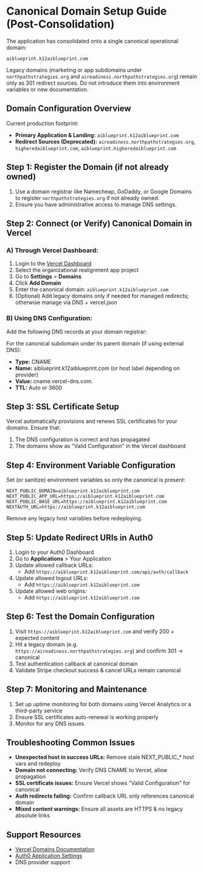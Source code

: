 # Canonical Domain Setup Guide (Post-Consolidation)

The application has consolidated onto a single canonical operational domain:

`aiblueprint.k12aiblueprint.com`

Legacy domains (marketing or app subdomains under `northpathstrategies.org` and `aireadiness.northpathstrategies.org`) remain only as 301 redirect sources. Do not introduce them into environment variables or new documentation.

## Domain Configuration Overview

Current production footprint:
- **Primary Application & Landing:** `aiblueprint.k12aiblueprint.com`
- **Redirect Sources (Deprecated):** `aireadiness.northpathstrategies.org`, `higheredaiblueprint.com`, `aiblueprint.higheredaiblueprint.com`

## Step 1: Register the Domain (if not already owned)

1. Use a domain registrar like Namecheap, GoDaddy, or Google Domains to register `northpathstrategies.org` if not already owned.
2. Ensure you have administrative access to manage DNS settings.

## Step 2: Connect (or Verify) Canonical Domain in Vercel

### A) Through Vercel Dashboard:

1. Login to the [Vercel Dashboard](https://vercel.com/dashboard)
2. Select the organizational realignment app project
3. Go to **Settings** > **Domains**
4. Click **Add Domain**
5. Enter the canonical domain: `aiblueprint.k12aiblueprint.com`
6. (Optional) Add legacy domains only if needed for managed redirects; otherwise manage via DNS + vercel.json

### B) Using DNS Configuration:

Add the following DNS records at your domain registrar:

For the canonical subdomain under its parent domain (if using external DNS):
- **Type:** CNAME
- **Name:** aiblueprint.k12aiblueprint.com (or host label depending on provider)
- **Value:** cname.vercel-dns.com.
- **TTL:** Auto or 3600

## Step 3: SSL Certificate Setup

Vercel automatically provisions and renews SSL certificates for your domains. Ensure that:

1. The DNS configuration is correct and has propagated
2. The domains show as "Valid Configuration" in the Vercel dashboard

## Step 4: Environment Variable Configuration

Set (or sanitize) environment variables so only the canonical is present:

```
NEXT_PUBLIC_DOMAIN=aiblueprint.k12aiblueprint.com
NEXT_PUBLIC_APP_URL=https://aiblueprint.k12aiblueprint.com
NEXT_PUBLIC_BASE_URL=https://aiblueprint.k12aiblueprint.com
NEXTAUTH_URL=https://aiblueprint.k12aiblueprint.com
```

Remove any legacy host variables before redeploying.

## Step 5: Update Redirect URIs in Auth0

1. Login to your Auth0 Dashboard
2. Go to **Applications** > Your Application
3. Update allowed callback URLs:
   - Add `https://aiblueprint.k12aiblueprint.com/api/auth/callback`
4. Update allowed logout URLs:
   - Add `https://aiblueprint.k12aiblueprint.com`
5. Update allowed web origins:
   - Add `https://aiblueprint.k12aiblueprint.com`

## Step 6: Test the Domain Configuration

1. Visit `https://aiblueprint.k12aiblueprint.com` and verify 200 + expected content
2. Hit a legacy domain (e.g. `https://aireadiness.northpathstrategies.org`) and confirm 301 -> canonical
3. Test authentication callback at canonical domain
4. Validate Stripe checkout success & cancel URLs remain canonical

## Step 7: Monitoring and Maintenance

1. Set up uptime monitoring for both domains using Vercel Analytics or a third-party service
2. Ensure SSL certificates auto-renewal is working properly
3. Monitor for any DNS issues

## Troubleshooting Common Issues

- **Unexpected host in success URLs:** Remove stale NEXT_PUBLIC_* host vars and redeploy
- **Domain not connecting:** Verify DNS CNAME to Vercel, allow propagation
- **SSL certificate issues:** Ensure Vercel shows "Valid Configuration" for canonical
- **Auth redirects failing:** Confirm callback URL only references canonical domain
- **Mixed content warnings:** Ensure all assets are HTTPS & no legacy absolute links

## Support Resources

- [Vercel Domains Documentation](https://vercel.com/docs/custom-domains)
- [Auth0 Application Settings](https://auth0.com/docs/get-started/applications)
- DNS provider support
